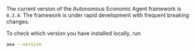The current version of the Autonomous Economic Agent framework is `0.3.0`. The framework is under rapid development with frequent breaking changes.

To check which version you have installed locally, run

``` bash
aea --version
```